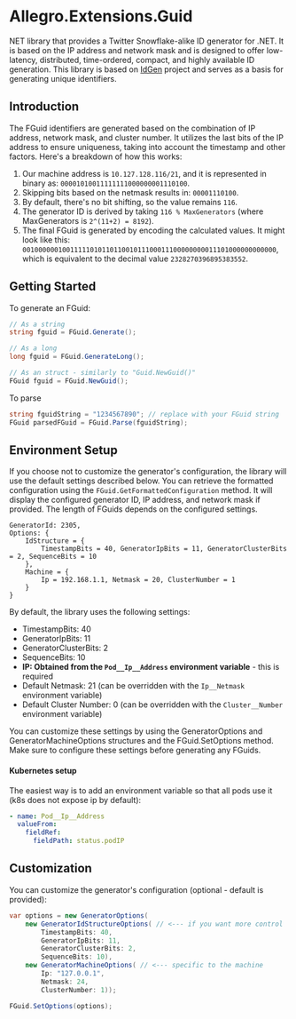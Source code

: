 # Allegro.Extensions.Guid

NET library that provides a Twitter Snowflake-alike ID generator for .NET. It is based on the IP address and network
mask and is designed to offer low-latency, distributed, time-ordered, compact, and highly available ID generation. This
library is based on [IdGen](https://github.com/RobThree/IdGen) project and serves as a basis for generating unique identifiers.


## Introduction

The FGuid identifiers are generated based on the combination of IP address, network mask, and cluster number. It
utilizes the last bits of the IP address to ensure uniqueness, taking into account the
timestamp and other factors. Here's a breakdown of how this works:

1. Our machine address is `10.127.128.116/21`, and it is represented in binary as: `00001010011111111000000001110100`.
2. Skipping bits based on the netmask results in: `00001110100`.
3. By default, there's no bit shifting, so the value remains `116`.
4. The generator ID is derived by taking `116 % MaxGenerators` (where MaxGenerators is `2^(11+2) = 8192`).
5. The final FGuid is generated by encoding the calculated values. It might look like this:
   `0010000001001111101011011001011100011100000000011101000000000000`, which is equivalent to the decimal value `2328270396895383552`.

## Getting Started

To generate an FGuid:

```csharp
// As a string
string fguid = FGuid.Generate();

// As a long
long fguid = FGuid.GenerateLong();

// As an struct - similarly to "Guid.NewGuid()"
FGuid fguid = FGuid.NewGuid();
```

To parse

```csharp
string fguidString = "1234567890"; // replace with your FGuid string
FGuid parsedFGuid = FGuid.Parse(fguidString);
```

## Environment Setup

If you choose not to customize the generator's configuration, the library will use the default settings described below.
You can retrieve the formatted configuration using the `FGuid.GetFormattedConfiguration` method. It will display the
configured generator ID, IP address, and network mask if provided. The length of FGuids depends on the configured
settings.

```
GeneratorId: 2305,
Options: { 
    IdStructure = { 
        TimestampBits = 40, GeneratorIpBits = 11, GeneratorClusterBits = 2, SequenceBits = 10
    },
    Machine = { 
        Ip = 192.168.1.1, Netmask = 20, ClusterNumber = 1
    }
}
```

By default, the library uses the following settings:
- TimestampBits: 40
- GeneratorIpBits: 11
- GeneratorClusterBits: 2
- SequenceBits: 10
- **IP: Obtained from the `Pod__Ip__Address` environment variable** - this is required
- Default Netmask: 21 (can be overridden with the `Ip__Netmask` environment variable)
- Default Cluster Number: 0 (can be overridden with the `Cluster__Number` environment variable)

You can customize these settings by using the GeneratorOptions and GeneratorMachineOptions structures and the FGuid.SetOptions method. Make sure to configure these settings before generating any FGuids.

#### Kubernetes setup

The easiest way is to add an environment variable so that all pods use it (k8s does not expose ip by default):

```yaml
- name: Pod__Ip__Address
  valueFrom:
    fieldRef:
      fieldPath: status.podIP
```

## Customization

You can customize the generator's configuration (optional - default is provided):

```csharp
var options = new GeneratorOptions(
    new GeneratorIdStructureOptions( // <--- if you want more control
        TimestampBits: 40,
        GeneratorIpBits: 11,
        GeneratorClusterBits: 2,
        SequenceBits: 10),
    new GeneratorMachineOptions( // <--- specific to the machine
        Ip: "127.0.0.1",
        Netmask: 24,
        ClusterNumber: 1));

FGuid.SetOptions(options);
```
